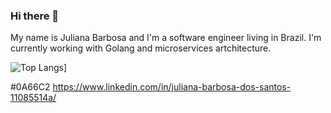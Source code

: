 ### Hi there 👋

My name is Juliana Barbosa and I'm a software engineer living in Brazil.
I'm currently working with Golang and microservices artchitecture.

![Top Langs](https://github-readme-stats.vercel.app/api/top-langs/?username=julianaabs&layout=compact&hide=html&langs_count=4)]

#0A66C2 https://www.linkedin.com/in/juliana-barbosa-dos-santos-11085514a/

<!--
**julianaabs/julianaabs** is a ✨ _special_ ✨ repository because its `README.md` (this file) appears on your GitHub profile.

Here are some ideas to get you started:

- 🔭 I’m currently working on ...
- 🌱 I’m currently learning ...
- 👯 I’m looking to collaborate on ...
- 🤔 I’m looking for help with ...
- 💬 Ask me about ...
- 📫 How to reach me: ...
- 😄 Pronouns: ...
- ⚡ Fun fact: ...
-->
